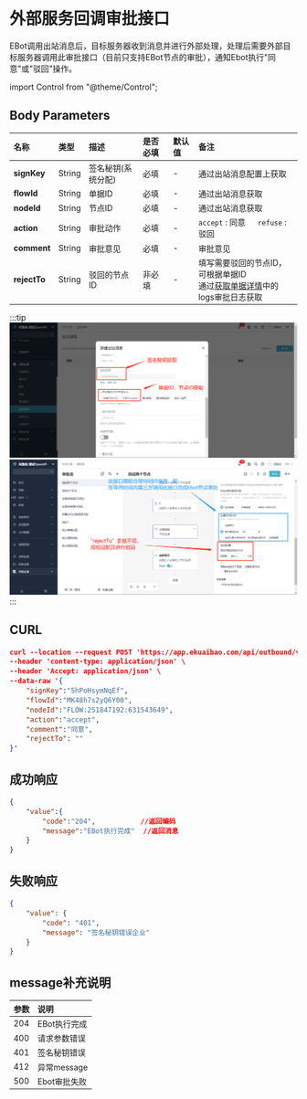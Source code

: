 # 外部服务回调审批接口
EBot调用出站消息后，目标服务器收到消息并进行外部处理，处理后需要外部目标服务器调用此审批接口（目前只支持EBot节点的审批），通知Ebot执行"同意"或"驳回"操作。

import Control from "@theme/Control";

<Control
method="POST"
url="/api/outbound/v1/approval"
/>

## Body Parameters

| 名称 | 类型 | 描述 | 是否必填 | 默认值 | 备注 |
| :--- | :--- | :--- | :--- |:--- | :--- |
| **signKey**  | String | 签名秘钥(系统分配) | 必填  | - | 通过出站消息配置上获取 |
| **flowId**   | String | 单据ID	          | 必填  | - | 通过出站消息获取 |
| **nodeId**   | String | 节点ID	          | 必填  | - | 通过出站消息获取 |
| **action**   | String | 审批动作	      | 必填  | - | `accept` : 同意 &emsp; `refuse` : 驳回 |
| **comment**  | String | 审批意见          | 必填  | - | 审批意见 |
| **rejectTo** | String | 驳回的节点ID      | 非必填 | - | 填写需要驳回的节点ID，可根据单据ID<br/>通过[获取单据详情](/docs/open-api/flows/get-forms-details)中的logs审批日志获取 |

:::tip
![image](images/出站参数获取.png)
![image](images/接口介绍.png)
:::

## CURL
```json
curl --location --request POST 'https://app.ekuaibao.com/api/outbound/v1/approval?accessToken=Un0bxmbZ0w8c00' \
--header 'content-type: application/json' \
--header 'Accept: application/json' \
--data-raw '{
    "signKey":"5hPoHsymNqEf",
    "flowId":"MK48h7s2yQ6Y00",
    "nodeId":"FLOW:251847192:631543649",
    "action":"accept",
    "comment":"同意",
    "rejectTo": ""
}'
```

## 成功响应
```json
{
	"value":{
        "code":"204",           //返回编码
        "message":"EBot执行完成"  //返回消息
    }
}
```

## 失败响应
```json
{
    "value": {
        "code": "401",
        "message": "签名秘钥错误企业"
    }
}
```

## message补充说明

| 参数 | 说明 |
|:--- |:--- |
| 204 | EBot执行完成 |
| 400 | 请求参数错误 |
| 401 | 签名秘钥错误 |
| 412 | 异常message |
| 500 | Ebot审批失败 |
















